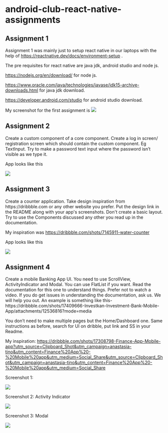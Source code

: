 # android-club-react-native-assignments
<h2>Assignment 1</h2>
<p>Assignment 1 was mainly just to setup react native in our laptops with the help of <a href="https://reactnative.dev/docs/environment-setup" target="blank" >https://reactnative.dev/docs/environment-setup</a> .</p>
<p>The pre requisites for react native are java jdk, android studio and node js. </p>
<p> <a href="https://nodejs.org/en/download/" target="blank" >https://nodejs.org/en/download/</a> for node js.</p>
<p> <a href="https://www.oracle.com/java/technologies/javase/jdk15-archive-downloads.html" target="blank" >https://www.oracle.com/java/technologies/javase/jdk15-archive-downloads.html</a> for java jdk download. </p>
<p> <a href="https://developer.android.com/studio">https://developer.android.com/studio</a> for android studio download.</p>
<p>
  My screenshot for the first assignment is
    <img src="https://user-images.githubusercontent.com/82451914/148651915-d625243a-2264-49e5-9fcf-4ea5e32b59e7.png"> </p>
    
<h2>Assignment 2</h2>
<p>Create a custom component of a core component. Create a log in screen/ registration screen which should contain the custom component. Eg TextInput. 
Try to make a password text input where the password isn’t visible as we type it. </p>

  <p>App looks like this</p>
  <img src="https://user-images.githubusercontent.com/82451914/150358796-d98d0650-0ca4-4b43-b9d8-1ed2aac347f9.png">

<h2>Assignment 3</h2>
<p>
Create a counter application. Take design inspiration from https://dribbble.com or any other website you prefer. Put the design link in the README along with your app's screenshots. Don't create a basic layout. Try to use the Components discussed any other you read up in the documentation.
</p>
<p> My inspiration was <a href="https://dribbble.com/shots/7145911-water-counter">https://dribbble.com/shots/7145911-water-counter<a></p>
<p> App looks like this</p>
  <img src="https://user-images.githubusercontent.com/82451914/150939968-30510cd4-7b4a-4d78-ab23-bfc1ed31e836.png">
  
  <h2>Assignment 4</h2>
  <p>
    Create a mobile Banking App UI. You need to use ScrollView, ActivityIndicator and Modal. You can use FlatList if you want. 
Read the documentation for this one to understand things. 
Prefer not to watch a video. If you do get issues in understanding the documentation, ask us. We will help you out.
An example is something like this- 
https://dribbble.com/shots/17409666-Investkan-Investment-Bank-Mobile-App/attachments/12536816?mode=media

 

You don’t need to make multiple pages but the Home/Dashboard one. 
Same instructions as before, search for UI on dribble, put link and SS in your Readme.
  </p>
<p>
  My inspiration: <a href="https://dribbble.com/shots/17308798-Finance-App-Mobile-app?utm_source=Clipboard_Shot&utm_campaign=anastasia-tino&utm_content=Finance%20App%20-%20Mobile%20app&utm_medium=Social_Share&utm_source=Clipboard_Shot&utm_campaign=anastasia-tino&utm_content=Finance%20App%20-%20Mobile%20app&utm_medium=Social_Share" target="blank">https://dribbble.com/shots/17308798-Finance-App-Mobile-app?utm_source=Clipboard_Shot&utm_campaign=anastasia-tino&utm_content=Finance%20App%20-%20Mobile%20app&utm_medium=Social_Share&utm_source=Clipboard_Shot&utm_campaign=anastasia-tino&utm_content=Finance%20App%20-%20Mobile%20app&utm_medium=Social_Share </a></p>
  <p>
    Screenshot 1:</p>
  <p>
  <img src="https://user-images.githubusercontent.com/82451914/153256901-8acb7745-3d3d-4f0a-a372-c2761a525604.png">

  </p>
  <p>
    Screenshot 2:
    Activity Indicator</p>
  <p>
    <img src="https://user-images.githubusercontent.com/82451914/153257010-9c24ca9d-bbb3-4dcf-946d-8fa0cbd09205.png">
  </p>
  <p>
    Screenshot 3:
    Modal</p>
  <p>
    <img src="https://user-images.githubusercontent.com/82451914/153723853-ec66283c-c966-498a-b957-c87c02279184.png"
         </p>
